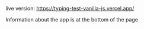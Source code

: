 live version: https://typing-test-vanilla-js.vercel.app/

Information about the app is at the bottom of the page